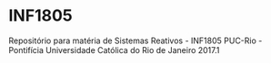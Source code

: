 # INF1805
Repositório para matéria de Sistemas Reativos - INF1805
PUC-Rio - Pontifícia Universidade Católica do Rio de Janeiro
2017.1


